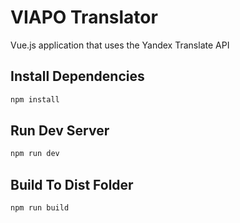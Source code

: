 # VIAPO Translator

Vue.js application that uses the Yandex Translate API

## Install Dependencies
```bash
npm install
```

## Run Dev Server
```bash
npm run dev
```

## Build To Dist Folder
```bash
npm run build
```
